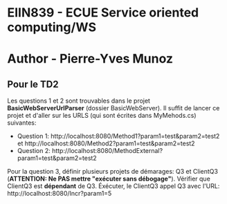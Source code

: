 # EIIN839 - ECUE Service oriented computing/WS
# Author - Pierre-Yves Munoz

## Pour le TD2

Les questions 1 et 2 sont trouvables dans le projet **BasicWebServerUrlParser** (dossier BasicWebServer). Il suffit de lancer ce projet et d'aller sur les URLS (qui sont écrites dans MyMehods.cs) suivantes:
 - Question 1: http://localhost:8080/Method1?param1=test&param2=test2 et http://localhost:8080/Method2?param1=test&param2=test2
 - Question 2: http://localhost:8080/MethodExternal?param1=test&param2=test2

Pour la question 3, définir plusieurs projets de démarages: Q3 et ClientQ3 (**ATTENTION: Ne PAS mettre "exécuter sans débogage"**). 
Vérifier que ClientQ3 est **dépendant** de Q3.
Éxécuter, le ClientQ3 appel Q3 avec l'URL: http://localhost:8080/Incr?param1=5
